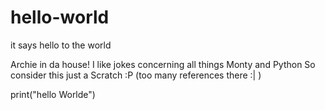 # hello-world
it says hello to the world

Archie in da house! I like jokes concerning all things Monty and Python
So consider this just a Scratch :P (too many references there :| )

print("hello Worlde")
